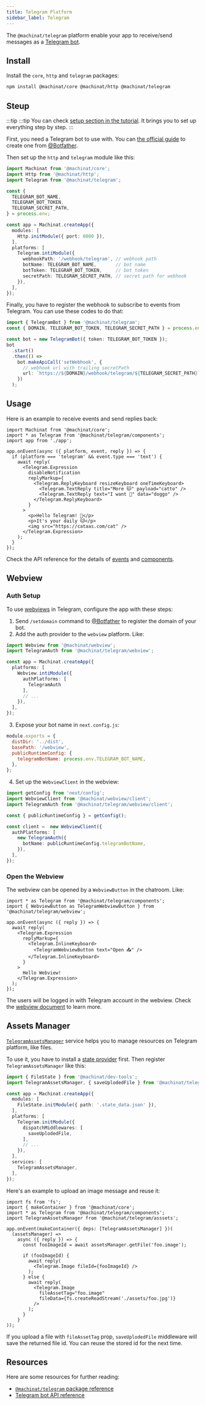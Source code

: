 ```yaml
---
title: Telegram Platform
sidebar_label: Telegram
---
```


The `@machinat/telegram` platform enable your app to receive/send messages as a
[Telegram bot](https://core.telegram.org/bots).

## Install

Install the `core`, `http` and `telegram` packages:

```bash
npm install @machinat/core @machinat/http @machinat/telegram
```

## Steup

:::tip
:::tip
You can check [setup section in the tutorial](https://machinat.com/docs/learn/create-app#platform-setup?p=telegram).
It brings you to set up everything step by step.
:::

First, you need a Telegram bot to use with.
You can [the official guide](https://core.telegram.org/bots#6-botfather)
to create one from [@Botfather](https://t.me/botfather).

Then set up the `http` and `telegram` module like this:

```ts
import Machinat from '@machinat/core';
import Http from '@machinat/http';
import Telegram from '@machinat/telegram';

const {
  TELEGRAM_BOT_NAME,
  TELEGRAM_BOT_TOKEN,
  TELEGRAM_SECRET_PATH,
} = process.env;

const app = Machinat.createApp({
  modules: [
    Http.initModule({ port: 8080 }),
  ],
  platforms: [
    Telegram.intiModule({
      webhookPath: '/webhook/telegram', // webhook path
      botName: TELEGRAM_BOT_NAME,       // bot name
      botToken: TELEGRAM_BOT_TOKEN,     // bot token
      secretPath: TELEGRAM_SECRET_PATH, // secret path for webhook
    }),
  ],
});
```

Finally, you have to register the webhook to subscribe to events from Telegram.
You can use these codes to do that:

```ts
import { TelegramBot } from '@machinat/telegram';
const { DOMAIN, TELEGRAM_BOT_TOKEN, TELEGRAM_SECRET_PATH } = process.env;

const bot = new TelegramBot({ token: TELEGRAM_BOT_TOKEN });
bot
  .start()
  .then(() =>
    bot.makeApiCall('setWebhook', {
      // webhook url with trailing secretPath
      url: `https://${DOMAIN}/webhook/telegram/${TELEGRAM_SECRET_PATH}`,
    })
  );
```

## Usage

Here is an example to receive events and send replies back:

```tsx
import Machinat from '@machinat/core';
import * as Telegram from '@machinat/telegram/components';
import app from './app';

app.onEvent(async ({ platform, event, reply }) => {
  if (platform === 'telegram' && event.type === 'text') {
    await reply(
      <Telegram.Expression
        disableNotification
        replyMarkup={
          <Telegram.ReplyKeyboard resizeKeyboard oneTimeKeyboard>
            <Telegram.TextReply title="More 🐱" payload="catto" />
            <Telegram.TextReply text="I want 🐶" data="doggo" />
          </Telegram.ReplyKeyboard>
        }
      >
        <p>Hello Telegram! 👋</p>
        <p>It's your daily 🐱</p>
        <img src="https://cataas.com/cat" />
      </Telegram.Expression>
    );
  }
});
```

Check the API reference for the details of [events](https://machinat.com/api/modules/telegram.html#telegramevent)
and [components](https://machinat.com/api/modules/telegram_components.html).

## Webview

### Auth Setup

To use [webviews](./embedded-webview) in Telegram,
configure the app with these steps:

1. Send `/setdomain` command to [@Botfather](https://t.me/botfather) to register the domain of your bot.
2. Add the auth provider to the `webview` platform. Like:

```ts
import Webview from '@machinat/webview';
import TelegramAuth from '@machinat/telegram/webview';

const app = Machinat.createApp({
  platforms: [
    Webview.intiModule({
      authPlatforms: [
        TelegramAuth
      ],
      // ...
    }),
  ],
});
```

3. Expose your bot name in `next.config.js`:

```js {5}
module.exports = {
  distDir: '../dist',
  basePath: '/webview',
  publicRuntimeConfig: {
    telegramBotName: process.env.TELEGRAM_BOT_NAME,
  },
};
```

4. Set up the `WebviewClient` in the webview:

```ts
import getConfig from 'next/config';
import WebviewClient from '@machinat/webview/client';
import TelegramAuth from '@machinat/telegram/webview/client';

const { publicRuntimeConfig } = getConfig();

const client =  new WebviewClient({
  authPlatforms: [
    new TelegramAuth({
      botName: publicRuntimeConfig.telegramBotName,
    }),
  ],
});
```

### Open the Webview

The webview can be opened by a `WebviewButton` in the chatroom.
Like:

```tsx
import * as Telegram from '@machinat/telegram/components';
import { WebviewButton as TelegramWebviewButton } from '@machinat/telegram/webview';

app.onEvent(async ({ reply }) => {
  await reply(
    <Telegram.Expression
      replyMarkup={
        <Telegram.InlineKeyboard>
          <TelegramWebviewButton text="Open 📤" />
        </Telegram.InlineKeyboard>
      }
    >
      Hello Webview!
    </Telegram.Expression>
  );
});
```

The users will be logged in with Telegram account in the webview.
Check the [webview document](https://machinat.com/docs/embedded-webview) to learn more.

## Assets Manager

[`TelegramAssetsManager`](https://machinat.com/api/classes/telegram_asset.telegramassetsmanager.html)
service helps you to manage resources on Telegram platform,
like files.

To use it, you have to install a [state provider](./using-states) first.
Then register `TelegramAssetsManager` like this:

```ts {2,11-13,17}
import { FileState } from '@machinat/dev-tools';
import TelegramAssetsManager, { saveUplodedFile } from '@machinat/telegram/asssets';

const app = Machinat.createApp({
  modules: [
    FileState.initModule({ path: '.state_data.json' }),
  ],
  platforms: [
    Telegram.initModule({
      dispatchMiddlewares: [
        saveUplodedFile,
      ],
      // ...
    }),
  ],
  services: [
    TelegramAssetsManager,
  ],
});
```

Here's an example to upload an image message and reuse it:

```tsx
import fs from 'fs';
import { makeContainer } from '@machinat/core';
import * as Telegram from '@machinat/telegram/components';
import TelegramAssetsManager from '@machinat/telegram/asssets';

app.onEvent(makeContainer({ deps: [TelegramAssetsManager] })(
  (assetsManager) =>
    async ({ reply }) => {
      const fooImageId = await assetsManager.getFile('foo.image');

      if (fooImageId) {
        await reply(
          <Telegram.Image fileId={fooImageId} />
        );
      } else {
        await reply(
          <Telegram.Image
            fileAssetTag="foo.image"
            fileData={fs.createReadStream('./assets/foo.jpg')}
          />
        );
      }
    }
));
```

If you upload a file with `fileAssetTag` prop,
`saveUplodedFile` middleware will save the returned file id.
You can reuse the stored id for the next time.

## Resources

Here are some resources for further reading:

- [`@machinat/telegram` package reference](https://machinat.com/api/modules/telegram.html)
- [Telegram bot API reference](https://core.telegram.org/bots)
